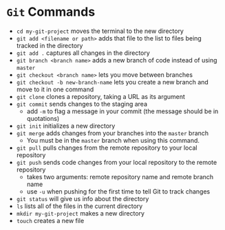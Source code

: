# `Git` Commands

- `cd my-git-project` moves the terminal to the new directory
- `git add <filename or path>` adds that file to the list to files being tracked in the directory
- `git add .` captures all changes in the directory
- `git branch <branch name>` adds a new branch of code instead of using `master`
- `git checkout <branch name>` lets you move between branches
- `git checkout -b new-branch-name` lets you create a new branch and move to it in one command
- `git clone` clones a repository, taking a URL as its argument
- `git commit` sends changes to the staging area
  - add `-m` to flag a message in your commit (the message should be in quotations)
- `git init` initializes a new directory
- `git merge` adds changes from your branches into the `master` branch
  - You must be in the `master` branch when using this command.
- `git pull` pulls changes from the remote repository to your local repository
- `git push` sends code changes from your local repository to the remote repository
  - takes two arguments: remote repository name and remote branch name
  - use `-u` when pushing for the first time to tell Git to track changes
- `git status` will give us info about the directory
- `ls` lists all of the files in the current directory
- `mkdir my-git-project` makes a new directory
- `touch` creates a new file